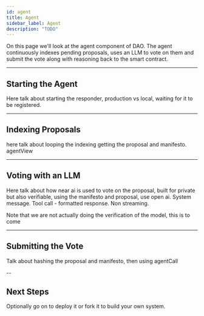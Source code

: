 ```yaml
---
id: agent
title: Agent
sidebar_label: Agent
description: "TODO"
---
```


On this page we'll look at the agent component of DAO. The agent continuously indexes pending proposals, uses an LLM to vote on them and submit the vote along with reasoning back to the smart contract.

--- 

## Starting the Agent

Here talk about starting the responder, production vs local, waiting for it to be registered.


---

## Indexing Proposals

here talk about looping the indexing getting the proposal and manifesto. agentView


---

## Voting with an LLM

Here talk about how near ai is used to vote on the proposal, built for private but also verifiable, using the manifesto and proposal, use open ai. System message.
Tool call - formatted response. Non streaming.

Note that we are not actually doing the verification of the model, this is to come


---

## Submitting the Vote

Talk about hashing the proposal and manifesto, then using agentCall

--

## Next Steps 

Optionally go on to deploy it or fork it to build your own system.